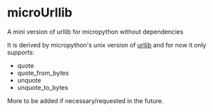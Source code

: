 # microUrllib

A mini version of urllib for micropython without dependencies

It is derived by micropython's unix version of [urllib](https://github.com/micropython/micropython-lib/blob/master/unix-ffi/urllib.parse/urllib/parse.py) and for now it only supports:

- quote
- quote_from_bytes
- unquote
- unquote_to_bytes

More to be added if necessary/requested in the future.
